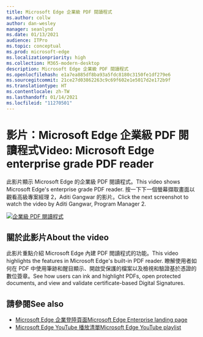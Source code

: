 ```yaml
---
title: Microsoft Edge 企業級 PDF 閱讀程式
ms.author: collw
author: dan-wesley
manager: seanlynd
ms.date: 01/13/2021
audience: ITPro
ms.topic: conceptual
ms.prod: microsoft-edge
ms.localizationpriority: high
ms.collection: M365-modern-desktop
description: Microsoft Edge 企業級 PDF 閱讀程式
ms.openlocfilehash: e1a7ea885df8ba93a5fdc8180c3150fe1df279e6
ms.sourcegitcommit: 21ce27d03862263c9c69f602e1e5017d2e172b9f
ms.translationtype: HT
ms.contentlocale: zh-TW
ms.lasthandoff: 01/14/2021
ms.locfileid: "11270501"
---
```

# <span data-ttu-id="e44a1-103">影片：Microsoft Edge 企業級 PDF 閱讀程式</span><span class="sxs-lookup"><span data-stu-id="e44a1-103">Video: Microsoft Edge enterprise grade PDF reader</span></span>

<span data-ttu-id="e44a1-104">此影片顯示 Microsoft Edge 的企業級 PDF 閱讀程式。</span><span class="sxs-lookup"><span data-stu-id="e44a1-104">This video shows Microsoft Edge's enterprise grade PDF reader.</span></span> <span data-ttu-id="e44a1-105">按一下下一個螢幕擷取畫面以觀看高級專案經理 2，Aditi Gangwar 的影片。</span><span class="sxs-lookup"><span data-stu-id="e44a1-105">Click the next screenshot to watch the video by Aditi Gangwar, Program Manager 2.</span></span>

[![企業級 PDF 閱讀程式](media/microsoft-edge-video-pdf-reader/0.png)](http://www.youtube.com/watch?v=XWAqNQ0xAcE "Enterprise grade PDF reader")

## <span data-ttu-id="e44a1-107">關於此影片</span><span class="sxs-lookup"><span data-stu-id="e44a1-107">About the video</span></span>

<span data-ttu-id="e44a1-108">此影片重點介紹 Microsoft Edge 內建 PDF 閲讀程式的功能。</span><span class="sxs-lookup"><span data-stu-id="e44a1-108">This video highlights the features in  Microsoft Edge's built-in PDF reader.</span></span> <span data-ttu-id="e44a1-109">瞭解使用者如何在 PDF 中使用筆跡和醒目顯示、開啟受保護的檔案以及檢視和驗證基於憑證的數位簽章。</span><span class="sxs-lookup"><span data-stu-id="e44a1-109">See how users can ink and highlight PDFs, open protected documents, and view and validate certificate-based Digital Signatures.</span></span>

## <span data-ttu-id="e44a1-110">請參閱</span><span class="sxs-lookup"><span data-stu-id="e44a1-110">See also</span></span>

- [<span data-ttu-id="e44a1-111">Microsoft Edge 企業登陸頁面</span><span class="sxs-lookup"><span data-stu-id="e44a1-111">Microsoft Edge Enterprise landing page</span></span>](https://aka.ms/EdgeEnterprise)
- [<span data-ttu-id="e44a1-112">Microsoft Edge YouTube 播放清單</span><span class="sxs-lookup"><span data-stu-id="e44a1-112">Microsoft Edge YouTube playlist</span></span>](https://www.youtube.com/playlist?list=PLXtHYVsvn_b-uXh1tMeYpT-0iD8tD3tFy)
